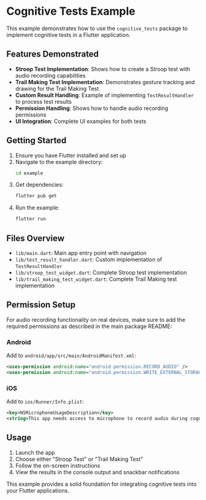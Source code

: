 # Cognitive Tests Example

This example demonstrates how to use the `cognitive_tests` package to implement cognitive tests in a Flutter application.

## Features Demonstrated

- **Stroop Test Implementation**: Shows how to create a Stroop test with audio recording capabilities
- **Trail Making Test Implementation**: Demonstrates gesture tracking and drawing for the Trail Making Test
- **Custom Result Handling**: Example of implementing `TestResultHandler` to process test results
- **Permission Handling**: Shows how to handle audio recording permissions
- **UI Integration**: Complete UI examples for both tests

## Getting Started

1. Ensure you have Flutter installed and set up
2. Navigate to the example directory:
   ```bash
   cd example
   ```
3. Get dependencies:
   ```bash
   flutter pub get
   ```
4. Run the example:
   ```bash
   flutter run
   ```

## Files Overview

- `lib/main.dart`: Main app entry point with navigation
- `lib/test_result_handler.dart`: Custom implementation of `TestResultHandler`
- `lib/stroop_test_widget.dart`: Complete Stroop test implementation
- `lib/trail_making_test_widget.dart`: Complete Trail Making test implementation

## Permission Setup

For audio recording functionality on real devices, make sure to add the required permissions as described in the main package README:

### Android
Add to `android/app/src/main/AndroidManifest.xml`:
```xml
<uses-permission android:name="android.permission.RECORD_AUDIO" />
<uses-permission android:name="android.permission.WRITE_EXTERNAL_STORAGE" />
```

### iOS
Add to `ios/Runner/Info.plist`:
```xml
<key>NSMicrophoneUsageDescription</key>
<string>This app needs access to microphone to record audio during cognitive tests.</string>
```

## Usage

1. Launch the app
2. Choose either "Stroop Test" or "Trail Making Test"
3. Follow the on-screen instructions
4. View the results in the console output and snackbar notifications

This example provides a solid foundation for integrating cognitive tests into your Flutter applications.
